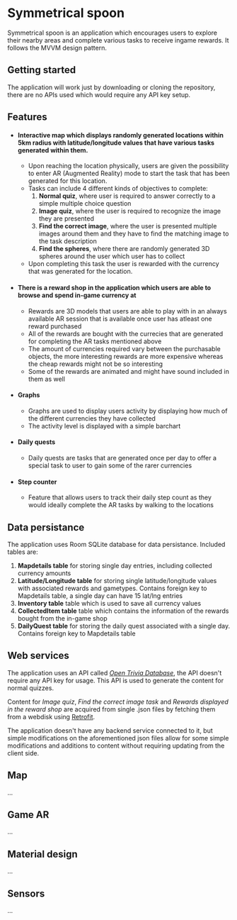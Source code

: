 # Symmetrical spoon

Symmetrical spoon is an application which encourages users to explore their nearby areas and complete various tasks to receive ingame rewards. It follows the MVVM design pattern.

## Getting started
The application will work just by downloading or cloning the repository, there are no APIs used which would require any API key setup.

## Features
* #### Interactive map which displays randomly generated locations within 5km radius with latitude/longitude values that have various tasks generated within them.
    * Upon reaching the location physically, users are given the possibility to enter AR (Augmented Reality) mode to start the task that has been generated for this location.
    *  Tasks can include 4 different kinds of objectives to complete:
        1. **Normal quiz**, where user is required to answer correctly to a simple multiple choice question
        2. **Image quiz**, where the user is required to recognize the image they are presented
        3.  **Find the correct image**, where the user is presented multiple images around them and they have to find the matching image to the task description
        4. **Find the spheres**, where there are randomly generated 3D spheres around the user which user has to collect
    * Upon completing this task the user  is rewarded with the currency that was generated for the location.

* #### There is a reward shop in the application which users are able to browse and spend in-game currency at
    * Rewards are 3D models that users are able to play with in an always available AR session that is available once user has atleast one reward purchased
    * All of the rewards are bought with the currecies that are generated for completing the AR tasks mentioned above
    * The amount of currencies required vary between the purchasable objects, the more interesting rewards are more expensive whereas the cheap rewards might not be so interesting
    * Some of the rewards are animated and might have sound included in them as well
* #### Graphs
    * Graphs are used to display users activity by displaying how much of the different currencies they have collected
    * The activity level is displayed with a simple barchart
* #### Daily quests
    * Daily quests are tasks that are generated once per day to offer a special task to user to gain some of the rarer currencies
* #### Step counter
    * Feature that allows users to track their daily step count as they would ideally complete the AR tasks by walking to the locations


## Data persistance
The application uses Room SQLite database for data persistance.
Included tables are:
1. **Mapdetails table** for storing single day entries, including collected currency amounts
2. **Latitude/Longitude table** for storing single latitude/longitude values with associated rewards and gametypes. Contains foreign key to Mapdetails table, a single day can have 15 lat/lng entries
3. **Inventory table** table which is used to save all currency values
4. **CollectedItem table** table which contains the information of the rewards bought from the in-game shop
5. **DailyQuest table** for storing the daily quest associated with a single day. Contains foreign key to Mapdetails table

## Web services
The application uses an API called [ *Open Trivia Database*](https://opentdb.com/), the API doesn't require any API key for usage. This API is used to generate the content for normal quizzes.

Content for *Image quiz*, *Find the correct image task* and *Rewards displayed in the reward shop* are acquired from single .json files by fetching them from a webdisk using [Retrofit](https://square.github.io/retrofit/).

The application doesn't have any backend service connected to it, but simple modifications on the aforementioned json files allow for some simple modifications and additions to content without requiring updating from the client side.

## Map
...
## Game AR
...
## Material design
...
## Sensors
...